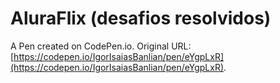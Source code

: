 # AluraFlix (desafios resolvidos)

A Pen created on CodePen.io. Original URL: [https://codepen.io/IgorIsaiasBanlian/pen/eYgpLxR](https://codepen.io/IgorIsaiasBanlian/pen/eYgpLxR).


